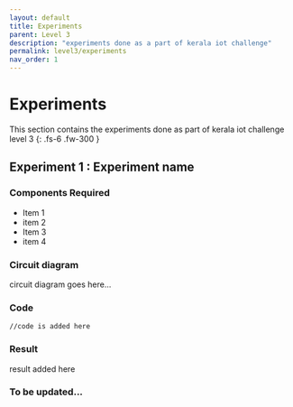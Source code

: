 ```yaml
---
layout: default
title: Experiments
parent: Level 3
description: "experiments done as a part of kerala iot challenge"
permalink: level3/experiments
nav_order: 1
---
```



# **Experiments**

This section contains the experiments done as part of kerala iot challenge level 3
{: .fs-6 .fw-300 }

## **Experiment 1 : Experiment name**

### Components Required

- Item 1
- item 2
- Item 3
- item 4

### Circuit diagram

circuit diagram goes here...

### Code

```
//code is added here
```

### Result
result added here

### **To be updated...**
